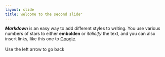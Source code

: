 ```yaml
---
layout: slide
title: welcome to the second slide"
---
```

***Markdown*** is an easy way to add different styles to writing. You use various numbers of stars to either **embolden** or *italicify* the text, and you can also insert links, like this one to [Google](http://google.ca).
<br>
<br>
Use the left arrow to go back
